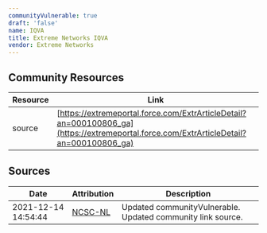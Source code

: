 ```yaml
---
communityVulnerable: true
draft: 'false'
name: IQVA
title: Extreme Networks IQVA
vendor: Extreme Networks
---
```



## Community Resources
| Resource | Link |
| --- | --- |
| source | [https://extremeportal.force.com/ExtrArticleDetail?an=000100806_ga](https://extremeportal.force.com/ExtrArticleDetail?an=000100806_ga) |


## Sources
| Date | Attribution | Description |
| --- | --- | --- |
| 2021-12-14 14:54:44 | [NCSC-NL](https://github.com/NCSC-NL/log4shell/blob/main/software/README.md) | Updated communityVulnerable. Updated community link source.  |
